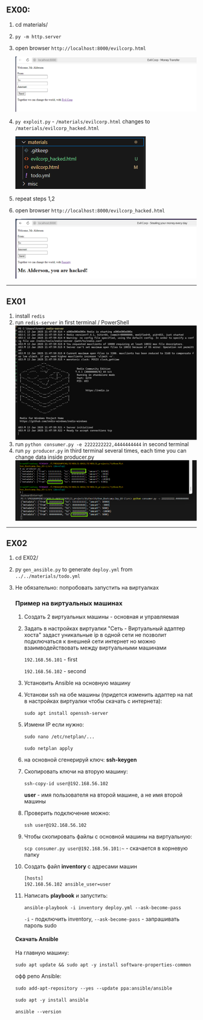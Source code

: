 ## EX00:

1) cd materials/
2) `py -m http.server`
3) open browser `http://localhost:8000/evilcorp.html`

    ![](screens/EX00_00_evilcorp.png)
4) `py exploit.py` - `/materials/evilcorp.html` changes to `/materials/evilcorp_hacked.html`

    ![](screens/EX00_01_evilcorp_hacked.png)

5) repeat steps 1,2
6) open browser `http://localhost:8000/evilcorp_hacked.html`

    ![](screens/EX00_02_evilcorp_hacked_page.png)


---
## EX01
1) install `redis`
2) run `redis-server` in first terminal / PowerShell
![](screens/EX01_00_run_redis.png)
3) run `python consumer.py -e 2222222222,4444444444` in second terminal
4) run `py producer.py` in third terminal several times, each time you can change data inside producer.py 
![](screens/EX01_01_run_producer.png)
---

## EX02

1) cd EX02/
2) py `gen_ansible.py` to generate `deploy.yml` from `../../materials/todo.yml`
3) Не обязательно: попробовать запустить на виртуалках

    ### Пример на виртуальных машинах
    1) Создать 2 виртуальных машины - основная и управляемая
    2) Задать в настройках виртуалки "Сеть - Виртуальный адаптер хоста" 
        задаст уникальные ip в одной сети
        не позволит подключаться к внешней сети интернет
        но можно взаимводействовать между виртуальными машинами

        `192.168.56.101`  - first

        `192.168.56.102`  - second
    3) Установить Ansible на основную машину
    4) Установи ssh на обе машины (придется изменить адаптер на nat в настройках виртуалки чтобы скачать с интернета): 

        `sudo apt install openssh-server`

        
    5) Измени IP если нужно:

        `sudo nano /etc/netplan/...`

        `sudo netplan apply`
    6) на основной сгенерируй ключ: **ssh-keygen**
    7) Скопировать ключи на вторую машину: 

        `ssh-copy-id user@192.168.56.102`

        **user** - имя пользователя на второй машине, а не имя второй машины
    8) Проверить подключение можно: 
        
        `ssh user@192.168.56.102`
    9) Чтобы скопировать файлы с основной машины на виртуальную:
        
        `scp consumer.py user@192.168.56.101:~` - скачается в корневую папку 
    10) Создать файл **inventory** с адресами машин
        ```inventory
        [hosts]
        192.168.56.102 ansible_user=user
        ```
    11) Написать **playbook** и запустить:

        `ansible-playbook -i inventory deploy.yml --ask-become-pass`
    
        `-i`  - подключить inventory,  `--ask-become-pass` - запрашивать пароль sudo



    #### Скачать Ansible

    На главную машину:

    `sudo apt update && sudo apt -y install software-properties-common`

    офф репо Ansible:

    `sudo add-apt-repository --yes --update ppa:ansible/ansible`

    `sudo apt -y install ansible`

    `ansible --version`



